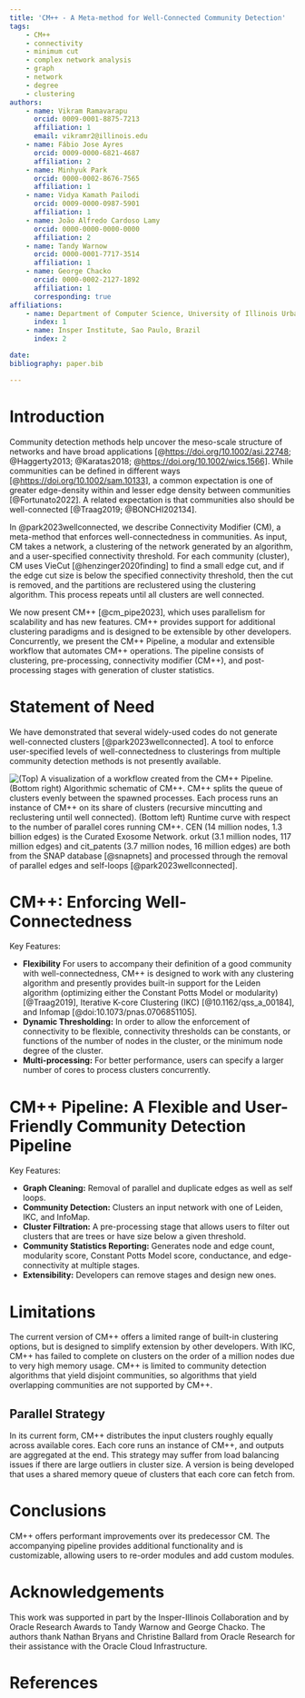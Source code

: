 ```yaml
---
title: 'CM++ - A Meta-method for Well-Connected Community Detection'
tags:
    - CM++
    - connectivity
    - minimum cut
    - complex network analysis
    - graph
    - network
    - degree
    - clustering
authors:
    - name: Vikram Ramavarapu
      orcid: 0009-0001-8875-7213
      affiliation: 1
      email: vikramr2@illinois.edu
    - name: Fábio Jose Ayres
      orcid: 0009-0000-6821-4687
      affiliation: 2
    - name: Minhyuk Park
      orcid: 0000-0002-8676-7565
      affiliation: 1
    - name: Vidya Kamath Pailodi
      orcid: 0009-0000-0987-5901
      affiliation: 1
    - name: João Alfredo Cardoso Lamy
      orcid: 0000-0000-0000-0000
      affiliation: 2
    - name: Tandy Warnow
      orcid: 0000-0001-7717-3514
      affiliation: 1
    - name: George Chacko
      orcid: 0000-0002-2127-1892
      affiliation: 1
      corresponding: true
affiliations:
    - name: Department of Computer Science, University of Illinois Urbana-Champaign, IL 61801, USA
      index: 1
    - name: Insper Institute, Sao Paulo, Brazil
      index: 2

date:
bibliography: paper.bib

---
```


# Introduction

Community detection methods help uncover the meso-scale structure of networks and have broad applications [@https://doi.org/10.1002/asi.22748; @Haggerty2013; @Karatas2018; @https://doi.org/10.1002/wics.1566]. While communities can be defined in different ways [@https://doi.org/10.1002/sam.10133], a common expectation is one of greater edge-density within and lesser edge density between communities [@Fortunato2022]. A related expectation is that communities also should be well-connected [@Traag2019; @BONCHI202134].

In @park2023wellconnected, we describe Connectivity Modifier (CM), a meta-method that enforces well-connectedness in communities. As input, CM takes a network, a clustering of the network generated by an algorithm, and a user-specified connectivity threshold. For each community (cluster), CM uses VieCut [@henzinger2020finding] to find a small edge cut, and if the edge cut size is below the specified connectivity threshold, then the cut is removed, and the partitions are reclustered using the clustering algorithm. This process repeats until all clusters are well connected.

We now present CM++ [@cm_pipe2023], which uses parallelism for scalability and has new features. CM++  provides support for additional clustering paradigms and is designed to be extensible by other developers. Concurrently, we present the CM++ Pipeline, a modular and extensible workflow that automates CM++ operations. The pipeline consists of clustering, pre-processing, connectivity modifier (CM++), and post-processing stages with generation of cluster statistics.

# Statement of Need

We have demonstrated that several widely-used codes do not generate well-connected clusters [@park2023wellconnected]. A tool to enforce user-specified levels of well-connectedness to clusterings from multiple community detection methods is not presently available. <!---CM++ enables a user to specify a minimum level of well-connectedness and apply it to multiple clustering paradigms. CM++ and its pipeline allow a user to choose from clustering paradigms and the level of connectedness.-->

![(Top) A visualization of a workflow created from the CM++ Pipeline. (Bottom right) Algorithmic schematic of CM++. CM++ splits the queue of clusters evenly between the spawned processes. Each process runs an instance of CM++ on its share of clusters (recursive mincutting and reclustering until well connected). (Bottom left) Runtime curve with respect to the number of parallel cores running CM++. CEN (14 million nodes, 1.3 billion edges) is the Curated Exosome Network. orkut (3.1 million nodes, 117 million edges) and cit_patents (3.7 million nodes, 16 million edges) are both from the SNAP database [@snapnets] and processed through the removal of parallel edges and self-loops [@park2023wellconnected].](figures/Slide3.png)

# CM++: Enforcing Well-Connectedness 

Key Features:

- **Flexibility** For users to accompany their definition of a good community with well-connectedness, CM++ is designed to work with any clustering algorithm and presently provides built-in support for the Leiden algorithm (optimizing either the Constant Potts Model or modularity) [@Traag2019], Iterative K-core Clustering (IKC) [@10.1162/qss_a_00184], and Infomap [@doi:10.1073/pnas.0706851105].
- **Dynamic Thresholding:** In order to allow the enforcement of connectivity to be flexible, connectivity thresholds can be constants, or functions of the number of nodes in the cluster, or the minimum node degree of the cluster.
- **Multi-processing:** For better performance, users can specify a larger number of cores to process clusters concurrently.

# CM++ Pipeline: A Flexible and User-Friendly Community Detection Pipeline

Key Features:

- **Graph Cleaning:** Removal of parallel and duplicate edges as well as self loops.
- **Community Detection:** Clusters an input network with one of Leiden, IKC, and InfoMap.
- **Cluster Filtration:** A pre-processing stage that allows users to filter out clusters that are trees or have size below a given threshold. 
- **Community Statistics Reporting:** Generates node and edge count, modularity score, Constant Potts Model score, conductance, and edge-connectivity at multiple stages.
- **Extensibility:** Developers can remove stages and design new ones.

# Limitations

The current version of CM++ offers a limited range of built-in clustering options, but is designed to simplify extension by other developers. With IKC, CM++ has failed to complete on clusters on the order of a million nodes due to very high memory usage. CM++ is limited to community detection algorithms that yield disjoint communities, so algorithms that yield overlapping communities are not supported by CM++.

## Parallel Strategy

In its current form, CM++ distributes the input clusters roughly equally across available cores. Each core runs an instance of CM++, and outputs are aggregated at the end. This strategy may suffer from load balancing issues if there are large outliers in cluster size. A version is being developed that uses a shared memory queue of clusters that each core can fetch from. <!---This strategy should be much better at load balancing, this implementation needs improvement as it is slower in practice. -->

# Conclusions

CM++ offers performant improvements over its predecessor CM. The accompanying pipeline provides additional functionality and is customizable, allowing users to re-order modules and add custom modules.

# Acknowledgements

This work was supported in part by the Insper-Illinois Collaboration and by Oracle Research Awards to Tandy Warnow and George Chacko. The authors thank Nathan Bryans and Christine Ballard from Oracle Research for their assistance with the Oracle Cloud Infrastructure.  

# References
